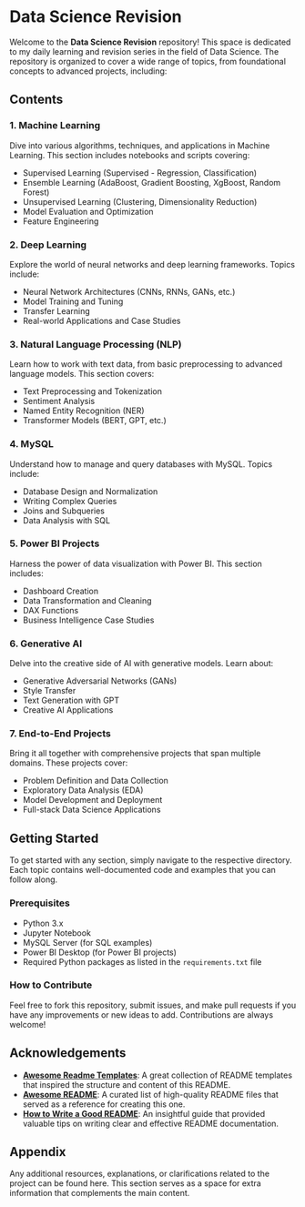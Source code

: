
# Data Science Revision

Welcome to the **Data Science Revision** repository! This space is dedicated to my daily learning and revision series in the field of Data Science. The repository is organized to cover a wide range of topics, from foundational concepts to advanced projects, including:

## Contents

### 1. Machine Learning
Dive into various algorithms, techniques, and applications in Machine Learning. This section includes notebooks and scripts covering:
- Supervised Learning (Supervised - Regression, Classification)
- Ensemble Learning (AdaBoost, Gradient Boosting, XgBoost, Random Forest)
- Unsupervised Learning (Clustering, Dimensionality Reduction)
- Model Evaluation and Optimization
- Feature Engineering

### 2. Deep Learning
Explore the world of neural networks and deep learning frameworks. Topics include:
- Neural Network Architectures (CNNs, RNNs, GANs, etc.)
- Model Training and Tuning
- Transfer Learning
- Real-world Applications and Case Studies

### 3. Natural Language Processing (NLP)
Learn how to work with text data, from basic preprocessing to advanced language models. This section covers:
- Text Preprocessing and Tokenization
- Sentiment Analysis
- Named Entity Recognition (NER)
- Transformer Models (BERT, GPT, etc.)

### 4. MySQL
Understand how to manage and query databases with MySQL. Topics include:
- Database Design and Normalization
- Writing Complex Queries
- Joins and Subqueries
- Data Analysis with SQL

### 5. Power BI Projects
Harness the power of data visualization with Power BI. This section includes:
- Dashboard Creation
- Data Transformation and Cleaning
- DAX Functions
- Business Intelligence Case Studies

### 6. Generative AI
Delve into the creative side of AI with generative models. Learn about:
- Generative Adversarial Networks (GANs)
- Style Transfer
- Text Generation with GPT
- Creative AI Applications

### 7. End-to-End Projects
Bring it all together with comprehensive projects that span multiple domains. These projects cover:
- Problem Definition and Data Collection
- Exploratory Data Analysis (EDA)
- Model Development and Deployment
- Full-stack Data Science Applications

## Getting Started

To get started with any section, simply navigate to the respective directory. Each topic contains well-documented code and examples that you can follow along.

### Prerequisites
- Python 3.x
- Jupyter Notebook
- MySQL Server (for SQL examples)
- Power BI Desktop (for Power BI projects)
- Required Python packages as listed in the `requirements.txt` file

### How to Contribute
Feel free to fork this repository, submit issues, and make pull requests if you have any improvements or new ideas to add. Contributions are always welcome!



## Acknowledgements

- **[Awesome Readme Templates](https://github.com/matiassingers/awesome-readme)**: A great collection of README templates that inspired the structure and content of this README.
- **[Awesome README](https://github.com/matiassingers/awesome-readme)**: A curated list of high-quality README files that served as a reference for creating this one.
- **[How to Write a Good README](https://bulldogjob.com/news/449-how-to-write-a-good-readme-for-your-github-project)**: An insightful guide that provided valuable tips on writing clear and effective README documentation.

## Appendix

Any additional resources, explanations, or clarifications related to the project can be found here. This section serves as a space for extra information that complements the main content.

